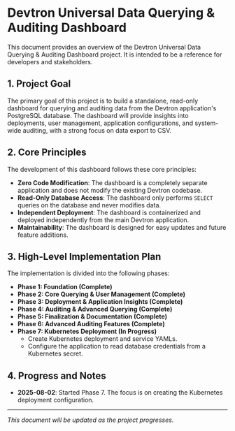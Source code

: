 # Devtron Universal Data Querying & Auditing Dashboard

This document provides an overview of the Devtron Universal Data Querying & Auditing Dashboard project. It is intended to be a reference for developers and stakeholders.

## 1. Project Goal

The primary goal of this project is to build a standalone, read-only dashboard for querying and auditing data from the Devtron application's PostgreSQL database. The dashboard will provide insights into deployments, user management, application configurations, and system-wide auditing, with a strong focus on data export to CSV.

## 2. Core Principles

The development of this dashboard follows these core principles:

*   **Zero Code Modification**: The dashboard is a completely separate application and does not modify the existing Devtron codebase.
*   **Read-Only Database Access**: The dashboard only performs `SELECT` queries on the database and never modifies data.
*   **Independent Deployment**: The dashboard is containerized and deployed independently from the main Devtron application.
*   **Maintainability**: The dashboard is designed for easy updates and future feature additions.

## 3. High-Level Implementation Plan

The implementation is divided into the following phases:

*   **Phase 1: Foundation (Complete)**
*   **Phase 2: Core Querying & User Management (Complete)**
*   **Phase 3: Deployment & Application Insights (Complete)**
*   **Phase 4: Auditing & Advanced Querying (Complete)**
*   **Phase 5: Finalization & Documentation (Complete)**
*   **Phase 6: Advanced Auditing Features (Complete)**
*   **Phase 7: Kubernetes Deployment (In Progress)**
    *   Create Kubernetes deployment and service YAMLs.
    *   Configure the application to read database credentials from a Kubernetes secret.

## 4. Progress and Notes

*   **2025-08-02**: Started Phase 7. The focus is on creating the Kubernetes deployment configuration.

---
*This document will be updated as the project progresses.*
